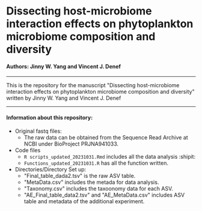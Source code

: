 # Dissecting host-microbiome interaction effects on phytoplankton microbiome composition and diversity
#### Authors: Jinny W. Yang and Vincent J. Denef

---
This is the repository for the manuscript "Dissecting host-microbiome interaction effects on phytoplankton microbiome composition and diversity" written by Jinny W. Yang and Vincent J. Denef

---

#### Information about this repository:

 - Original fastq files:
    - The raw data can be obtained from the Sequence Read Archive at NCBI under BioProject PRJNA941033.
- Code files
  - `R scripts_updated_20231031.Rmd` includes all the data analysis :shipit:
  - `Functions_updated_20231031.R` has all the function written.
- Directories/Directory Set up:
  - "Final_table_dada2.tsv" is the raw ASV table.
  - "MetaData.csv" includes the metada for data analysis.
  - "Taxonomy.csv" includes the taxoonomy data for each ASV.
  - "AE_Final_table_data2.tsv" and "AE_MetaData.csv" includes ASV table and metadata of the additional experiment. 

